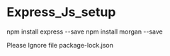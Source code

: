# Express_Js_setup
npm install express --save
npm install morgan --save

Please Ignore file 
package-lock.json
